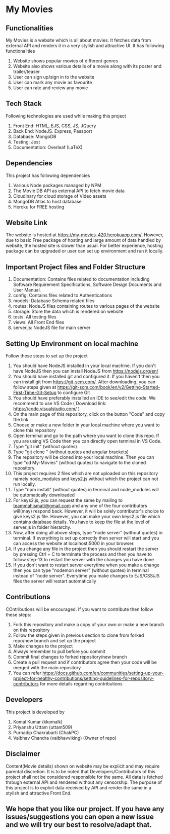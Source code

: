 # My Movies

## Functionalities

My Movies is a website which is all about movies. It fetches data from external API and renders it in a very stylish and attractive UI. It has following functionalities
1. Website shows popular movies of different genres
2. Website also shows various details of a movie along with its poster and trailer/teaser
3. User can sign up/sign in to the website
4. User can mark any movie as favourite
5. User can rate and review any movie

## Tech Stack

Following technologies are used while making this project
1. Front End: HTML, EJS, CSS, JS, JQuery
2. Back End: NodeJS. Express, Passport
3. Database: MongoDB
4. Testing: Jest
5. Documentation: Overleaf (LaTeX)

## Dependencies

This project has following dependencies
1. Various Node packages managed by NPM
2. The Movie DB API as external API to fetch movie data
3. Cloudinary for cloud storage of Video assets
4. MongoDB Atlas to host database
5. Heroku for FREE hosting 

## Website Link

The website is hosted at https://my-movies-420.herokuapp.com/. However, due to basic Free package of hosting and large amount of data handled by website, the hosted site is slower than usual. For better experience, hosting package can be upgraded or user can set up environment and run it locally.

## Important Project files and Folder Structure

1. Documentation: Contains files related to documentation including Software Requirement Specifications, Software Design Documents and User Manual.
2. config: Contains files related to Authentications
3. models: Database Schema related files
4. routes: NodeJS files containing routes to various pages of the website
5. storage: Store the data which is rendered on website
6. tests: All testing files
7. views: All Front End files
8. server.js: NodeJS file for main server

## Setting Up Environment on local machine

Follow these steps to set up the project
1. You should have NodeJS installed in your local machine. If you don't have NodeJS then you can install NodeJS from https://nodejs.org/en/
2. You should have installed git and configured it. If you haven't then you can install git from https://git-scm.com/. After downloading, you can follow steps given at https://git-scm.com/book/en/v2/Getting-Started-First-Time-Git-Setup to configure Git
3. You should have preferably installed an IDE to see/edit the code. We recommend to use VS Code ( Download link: https://code.visualstudio.com/ )
4. On the main page of this repository, click on the button "Code" and copy the link
5. Choose or make a new folder in your local machine where you want to clone this repository
6. Open terminal and go to the path where you want to clone this repo. If you are using VS Code then you can directly open terminal in VS Code.
7. Type "git init" (without quotes)
8. Type "git clone <paste the copied link here>" (without quotes and angular brackets)
9. The repository will be cloned into your local machine. Then you can type "cd My-Movies" (without quotes) to navigate to the cloned repository.
10. This project requires 2 files which are not uploaded on this repository namely node_modules and keys2.js without which the project can not run locally.
11. Type "npm install" (without quotes) in terminal and node_modules will be qutomatically downloaded 
12. For keys2.js, you can request the same by mailing to teammahismati@gmail.com and any one of the four contributors will(may) respond back. However, it will be solely contributor's choice to give keys2.js file. However, you can make your own keys2.js file which contains database details. You have to keep the file at the level of server.js in folder hierarchy.
13. Now, after doing all above steps, type "node server" (without quotes) in terminal. If everything is set up correctly then server will start and you can access the website at localhost:5000 in your browser.
14. If you change any file in the project then you should restart the server by pressing Ctrl + C to terminate the process and then you have to follow step-13 to restart the server with the changes you have done
15. If you don't want to restart server everytime when you make a change then you can type "nodemon server" (without quotes) in terminal instead of "node server". Everytime you make changes to EJS/CSS/JS files the server will restart automatically

## Contributions

COntributions will be encouraged. If you want to contribute then follow these steps:
1. Fork this repository and make a copy of your own or make a new branch on this repository
2. Follow the steps given in previous section to clone from forked repo/new branch and set up the project
3. Make changes to the project
4. Always remember to pull before you commit
5. Commit final changes to forked repository/new branch
6. Create a pull request and if contributors agree then your code will be merged with the main repository
7. You can refer https://docs.github.com/en/communities/setting-up-your-project-for-healthy-contributions/setting-guidelines-for-repository-contributors for more details regarding contributions

## Developers

This project is developed by
1. Komal Kumar (kkomalk)
2. Priyanshu Uttam (uttam509)
3. Purnadip Chakrabarti (ChakPC)
4. Vaibhav Chandra (vaibhavviking) (Owner of repo)

## Disclaimer

Content(Movie details) shown on website may be explicit and may require parental discretion. It is to be noted that Developers/Contributors of this project shall not be considered responsible for the same. All data is fetched through external API and rendered without any censorship. The purpose of this project is to exploit data received by API and render the same in a stylish and attractive Front End.

## We hope that you like our project. If you have any issues/suggestions you can open a new issue and we will try our best to resolve/adapt that. 
